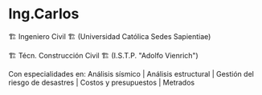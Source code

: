 # Ing.Carlos

🏗️ Ingeniero Civil 🏗️ 
(Universidad Católica Sedes Sapientiae)  

🏗️ Técn. Construcción Civil 🏗️ 
(I.S.T.P. "Adolfo Vienrich") 

Con especialidades en: Análisis sísmico | Análisis estructural | Gestión del riesgo de desastres | Costos y presupuestos | Metrados
